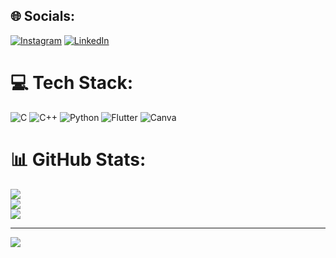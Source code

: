 
## 🌐 Socials:
[![Instagram](https://img.shields.io/badge/Instagram-%23E4405F.svg?logo=Instagram&logoColor=white)](https://instagram.com/sam.ruddhi_27) [![LinkedIn](https://img.shields.io/badge/LinkedIn-%230077B5.svg?logo=linkedin&logoColor=white)](https://linkedin.com/in/samruddhi-tigaonkar) 

# 💻 Tech Stack:
![C](https://img.shields.io/badge/c-%2300599C.svg?style=for-the-badge&logo=c&logoColor=white) ![C++](https://img.shields.io/badge/c++-%2300599C.svg?style=for-the-badge&logo=c%2B%2B&logoColor=white) ![Python](https://img.shields.io/badge/python-3670A0?style=for-the-badge&logo=python&logoColor=ffdd54) ![Flutter](https://img.shields.io/badge/Flutter-%2302569B.svg?style=for-the-badge&logo=Flutter&logoColor=white) ![Canva](https://img.shields.io/badge/Canva-%2300C4CC.svg?style=for-the-badge&logo=Canva&logoColor=white)
# 📊 GitHub Stats:
![](https://github-readme-stats.vercel.app/api?username=samruddhi-27&theme=dark&hide_border=false&include_all_commits=true&count_private=true)<br/>
![](https://github-readme-streak-stats.herokuapp.com/?user=samruddhi-27&theme=dark&hide_border=false)<br/>
![](https://github-readme-stats.vercel.app/api/top-langs/?username=samruddhi-27&theme=dark&hide_border=false&include_all_commits=true&count_private=true&layout=compact)

---
[![](https://visitcount.itsvg.in/api?id=samruddhi-27&icon=0&color=1)](https://visitcount.itsvg.in)

<!-- Proudly created with GPRM ( https://gprm.itsvg.in ) -->
